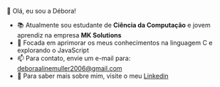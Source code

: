 👋 Olá, eu sou a Débora!

- 📚 Atualmente sou estudante de **Ciência da Computação** e jovem aprendiz na empresa **MK Solutions**
- 🎯 Focada em aprimorar os meus conhecimentos na linguagem C e explorando o JavaScript
- 📫 Para contato, envie um e-mail para: deboraalinemuller2006@gmail.com
- 🤔 Para saber mais sobre mim, visite o meu [Linkedin](https://www.linkedin.com/in/debora-muller-997b982a4/)

